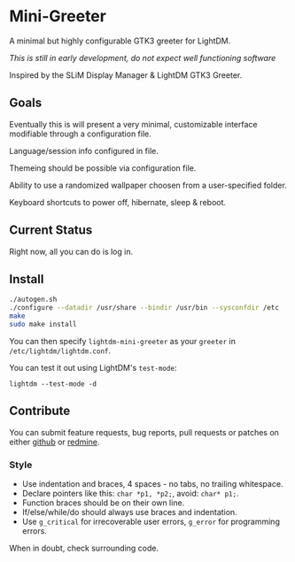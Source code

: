 # Mini-Greeter

A minimal but highly configurable GTK3 greeter for LightDM.

*This is still in early development, do not expect well functioning software*

Inspired by the SLiM Display Manager & LightDM GTK3 Greeter.

## Goals

Eventually this is will present a very minimal, customizable interface
modifiable through a configuration file.

Language/session info configured in file.

Themeing should be possible via configuration file.

Ability to use a randomized wallpaper choosen from a user-specified folder.

Keyboard shortcuts to power off, hibernate, sleep & reboot.

## Current Status

Right now, all you can do is log in.

## Install

```sh
./autogen.sh
./configure --datadir /usr/share --bindir /usr/bin --sysconfdir /etc
make
sudo make install
```

You can then specify `lightdm-mini-greeter` as your `greeter` in
`/etc/lightdm/lightdm.conf`.

You can test it out using LightDM's `test-mode`:

    lightdm --test-mode -d

## Contribute

You can submit feature requests, bug reports, pull requests or patches on
either [github](http://github.com/prikhi/lightdm-mini-greeter) or
[redmine](http://bugs.sleepanarchy.com/projects/mini-greeter/).


### Style

* Use indentation and braces, 4 spaces - no tabs, no trailing whitespace.
* Declare pointers like this: `char *p1, *p2;`, avoid: `char* p1;`.
* Function braces should be on their own line.
* If/else/while/do should always use braces and indentation.
* Use `g_critical` for irrecoverable user errors, `g_error` for programming
  errors.

When in doubt, check surrounding code.
